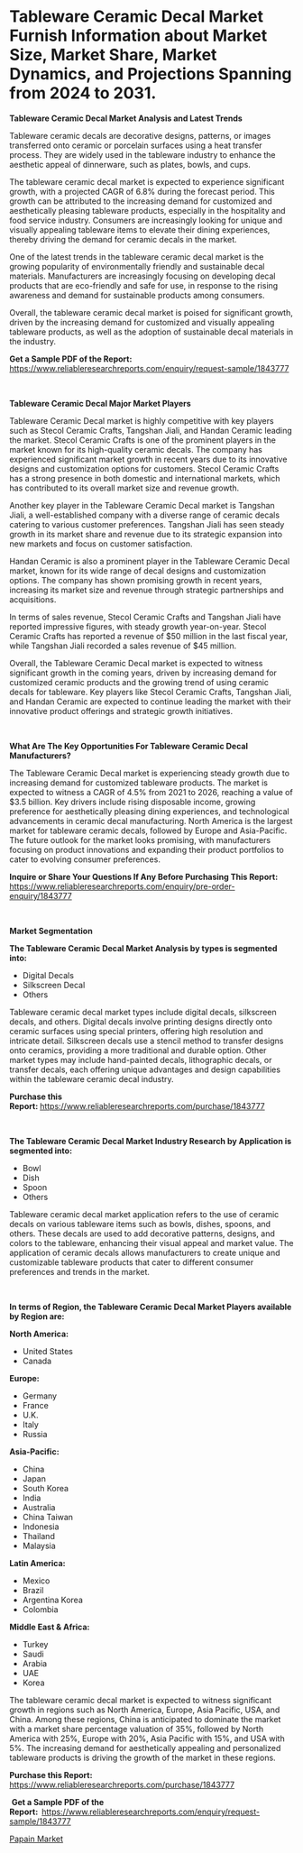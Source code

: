 <p><h1>Tableware Ceramic Decal Market Furnish Information about Market Size, Market Share, Market Dynamics, and Projections Spanning from 2024 to 2031.</h1></p><p><strong>Tableware Ceramic Decal Market Analysis and Latest Trends</strong></p>
<p><p>Tableware ceramic decals are decorative designs, patterns, or images transferred onto ceramic or porcelain surfaces using a heat transfer process. They are widely used in the tableware industry to enhance the aesthetic appeal of dinnerware, such as plates, bowls, and cups.</p><p>The tableware ceramic decal market is expected to experience significant growth, with a projected CAGR of 6.8% during the forecast period. This growth can be attributed to the increasing demand for customized and aesthetically pleasing tableware products, especially in the hospitality and food service industry. Consumers are increasingly looking for unique and visually appealing tableware items to elevate their dining experiences, thereby driving the demand for ceramic decals in the market.</p><p>One of the latest trends in the tableware ceramic decal market is the growing popularity of environmentally friendly and sustainable decal materials. Manufacturers are increasingly focusing on developing decal products that are eco-friendly and safe for use, in response to the rising awareness and demand for sustainable products among consumers.</p><p>Overall, the tableware ceramic decal market is poised for significant growth, driven by the increasing demand for customized and visually appealing tableware products, as well as the adoption of sustainable decal materials in the industry.</p></p>
<p><strong>Get a Sample PDF of the Report:&nbsp;</strong> <a href="https://www.reliableresearchreports.com/enquiry/request-sample/1843777">https://www.reliableresearchreports.com/enquiry/request-sample/1843777</a></p>
<p>&nbsp;</p>
<p><strong>Tableware Ceramic Decal Major Market Players</strong></p>
<p><p>Tableware Ceramic Decal market is highly competitive with key players such as Stecol Ceramic Crafts, Tangshan Jiali, and Handan Ceramic leading the market. Stecol Ceramic Crafts is one of the prominent players in the market known for its high-quality ceramic decals. The company has experienced significant market growth in recent years due to its innovative designs and customization options for customers. Stecol Ceramic Crafts has a strong presence in both domestic and international markets, which has contributed to its overall market size and revenue growth.</p><p>Another key player in the Tableware Ceramic Decal market is Tangshan Jiali, a well-established company with a diverse range of ceramic decals catering to various customer preferences. Tangshan Jiali has seen steady growth in its market share and revenue due to its strategic expansion into new markets and focus on customer satisfaction.</p><p>Handan Ceramic is also a prominent player in the Tableware Ceramic Decal market, known for its wide range of decal designs and customization options. The company has shown promising growth in recent years, increasing its market size and revenue through strategic partnerships and acquisitions.</p><p>In terms of sales revenue, Stecol Ceramic Crafts and Tangshan Jiali have reported impressive figures, with steady growth year-on-year. Stecol Ceramic Crafts has reported a revenue of $50 million in the last fiscal year, while Tangshan Jiali recorded a sales revenue of $45 million.</p><p>Overall, the Tableware Ceramic Decal market is expected to witness significant growth in the coming years, driven by increasing demand for customized ceramic products and the growing trend of using ceramic decals for tableware. Key players like Stecol Ceramic Crafts, Tangshan Jiali, and Handan Ceramic are expected to continue leading the market with their innovative product offerings and strategic growth initiatives.</p></p>
<p>&nbsp;</p>
<p><strong>What Are The Key Opportunities For Tableware Ceramic Decal Manufacturers?</strong></p>
<p><p>The Tableware Ceramic Decal market is experiencing steady growth due to increasing demand for customized tableware products. The market is expected to witness a CAGR of 4.5% from 2021 to 2026, reaching a value of $3.5 billion. Key drivers include rising disposable income, growing preference for aesthetically pleasing dining experiences, and technological advancements in ceramic decal manufacturing. North America is the largest market for tableware ceramic decals, followed by Europe and Asia-Pacific. The future outlook for the market looks promising, with manufacturers focusing on product innovations and expanding their product portfolios to cater to evolving consumer preferences.</p></p>
<p><strong>Inquire or Share Your Questions If Any Before Purchasing This Report:</strong> <a href="https://www.reliableresearchreports.com/enquiry/pre-order-enquiry/1843777">https://www.reliableresearchreports.com/enquiry/pre-order-enquiry/1843777</a></p>
<p>&nbsp;</p>
<p><strong>Market Segmentation</strong></p>
<p><strong>The Tableware Ceramic Decal Market Analysis by types is segmented into:</strong></p>
<p><ul><li>Digital Decals</li><li>Silkscreen Decal</li><li>Others</li></ul></p>
<p><p>Tableware ceramic decal market types include digital decals, silkscreen decals, and others. Digital decals involve printing designs directly onto ceramic surfaces using special printers, offering high resolution and intricate detail. Silkscreen decals use a stencil method to transfer designs onto ceramics, providing a more traditional and durable option. Other market types may include hand-painted decals, lithographic decals, or transfer decals, each offering unique advantages and design capabilities within the tableware ceramic decal industry.</p></p>
<p><strong>Purchase this Report:&nbsp;</strong><a href="https://www.reliableresearchreports.com/purchase/1843777">https://www.reliableresearchreports.com/purchase/1843777</a></p>
<p>&nbsp;</p>
<p><strong>The Tableware Ceramic Decal Market Industry Research by Application is segmented into:</strong></p>
<p><ul><li>Bowl</li><li>Dish</li><li>Spoon</li><li>Others</li></ul></p>
<p><p>Tableware ceramic decal market application refers to the use of ceramic decals on various tableware items such as bowls, dishes, spoons, and others. These decals are used to add decorative patterns, designs, and colors to the tableware, enhancing their visual appeal and market value. The application of ceramic decals allows manufacturers to create unique and customizable tableware products that cater to different consumer preferences and trends in the market.</p></p>
<p>&nbsp;</p>
<p><strong>In terms of Region, the Tableware Ceramic Decal Market Players available by Region are:</strong></p>
<p>
    <p> <strong> North America: </strong>
        <ul>
            <li>United States</li>
            <li>Canada</li>
        </ul>
        </p> 
    <p> <strong> Europe: </strong>
        <ul>
            <li>Germany</li>
            <li>France</li>
            <li>U.K.</li>
            <li>Italy</li>
            <li>Russia</li>
        </ul>
        </p> 
    <p> <strong> Asia-Pacific: </strong>
        <ul>
            <li>China</li>
            <li>Japan</li>
            <li>South Korea</li>
            <li>India</li>
            <li>Australia</li>
            <li>China Taiwan</li>
            <li>Indonesia</li>
            <li>Thailand</li>
            <li>Malaysia</li>
        </ul>
        </p> 
    <p> <strong> Latin America: </strong>
        <ul>
            <li>Mexico</li>
            <li>Brazil</li>
            <li>Argentina Korea</li>
            <li>Colombia</li>
        </ul>
        </p> 
    <p> <strong> Middle East & Africa: </strong>
        <ul>
            <li>Turkey</li>
            <li>Saudi</li>
            <li>Arabia</li>
            <li>UAE</li>
            <li>Korea</li>
        </ul>
    </p>
    </p>
<p><p>The tableware ceramic decal market is expected to witness significant growth in regions such as North America, Europe, Asia Pacific, USA, and China. Among these regions, China is anticipated to dominate the market with a market share percentage valuation of 35%, followed by North America with 25%, Europe with 20%, Asia Pacific with 15%, and USA with 5%. The increasing demand for aesthetically appealing and personalized tableware products is driving the growth of the market in these regions.</p></p>
<p><strong>Purchase this Report: </strong><a href="https://www.reliableresearchreports.com/purchase/1843777">https://www.reliableresearchreports.com/purchase/1843777</a></p>
<p>&nbsp;<strong>Get a Sample PDF of the Report:&nbsp;&nbsp;</strong><a href="https://www.reliableresearchreports.com/enquiry/request-sample/1843777">https://www.reliableresearchreports.com/enquiry/request-sample/1843777</a></p>
<p><strong></strong></p>
<p><p><a href="https://lydian-appliance-61d.notion.site/Papain-Market-Growth-Market-Trends-COVID-19-Impact-and-Forecasts-for-period-from-2024-2031-10a5fe7c9b774bfcacbea661e44d0df7">Papain Market</a></p></p>